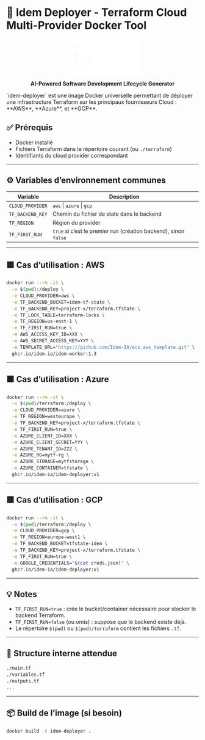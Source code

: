 
# 🚀 Idem Deployer - Terraform Cloud Multi-Provider Docker Tool
 
 <div align="center">
  <img src="public/assets/icons/logo_white.png" alt="Idem Logo" width="200">
  <p><strong>AI-Powered Software Development Lifecycle Generator</strong></p>
</div>
`idem-deployer` est une image Docker universelle permettant de déployer une infrastructure Terraform sur les principaux fournisseurs Cloud : **AWS**, **Azure**, et **GCP**.

## ✅ Prérequis

* Docker installé
* Fichiers Terraform dans le répertoire courant (ou `./terraform`)
* Identifiants du cloud provider correspondant

---

## ⚙️ Variables d’environnement communes

| Variable         | Description                                                      |
| ---------------- | ---------------------------------------------------------------- |
| `CLOUD_PROVIDER` | `aws` \| `azure` \| `gcp`                                        |
| `TF_BACKEND_KEY` | Chemin du fichier de state dans le backend                       |
| `TF_REGION`      | Région du provider                                               |
| `TF_FIRST_RUN`   | `true` si c’est le premier run (création backend), sinon `false` |

---

## 🟦 Cas d’utilisation : **AWS**

```bash
docker run --rm -it \
  -v $(pwd):/deploy \
  -e CLOUD_PROVIDER=aws \
  -e TF_BACKEND_BUCKET=idem-tf-state \
  -e TF_BACKEND_KEY=project-x/terraform.tfstate \
  -e TF_LOCK_TABLE=terraform-locks \
  -e TF_REGION=us-east-1 \
  -e TF_FIRST_RUN=true \
  -e AWS_ACCESS_KEY_ID=XXX \
  -e AWS_SECRET_ACCESS_KEY=YYY \
  -e TEMPLATE_URL="https://github.com/Idem-IA/ecs_aws_template.git" \
  ghcr.io/idem-ia/idem-worker:1.3
```

---

## 🟪 Cas d’utilisation : **Azure**

```bash
docker run --rm -it \
  -v $(pwd)/terraform:/deploy \
  -e CLOUD_PROVIDER=azure \
  -e TF_REGION=westeurope \
  -e TF_BACKEND_KEY=project-x/terraform.tfstate \
  -e TF_FIRST_RUN=true \
  -e AZURE_CLIENT_ID=XXX \
  -e AZURE_CLIENT_SECRET=YYY \
  -e AZURE_TENANT_ID=ZZZ \
  -e AZURE_RG=mytf-rg \
  -e AZURE_STORAGE=mytfstorage \
  -e AZURE_CONTAINER=tfstate \
  ghcr.io/idem-ia/idem-deployer:v1
```

---

## 🟥 Cas d’utilisation : **GCP**

```bash
docker run --rm -it \
  -v $(pwd)/terraform:/deploy \
  -e CLOUD_PROVIDER=gcp \
  -e TF_REGION=europe-west1 \
  -e TF_BACKEND_BUCKET=tfstate-idem \
  -e TF_BACKEND_KEY=project-x/terraform.tfstate \
  -e TF_FIRST_RUN=true \
  -e GOOGLE_CREDENTIALS="$(cat creds.json)" \
  ghcr.io/idem-ia/idem-deployer:v1
```

---

## 💡 Notes

* `TF_FIRST_RUN=true` : crée le bucket/container nécessaire pour stocker le backend Terraform.
* `TF_FIRST_RUN=false` (ou omis) : suppose que le backend existe déjà.
* Le répertoire `$(pwd)` ou `$(pwd)/terraform` contient les fichiers `.tf`.

---

## 📂 Structure interne attendue

```bash
./main.tf
./variables.tf
./outputs.tf
...
```

---

## 📦 Build de l’image (si besoin)

```bash
docker build -t idem-deployer .
```
